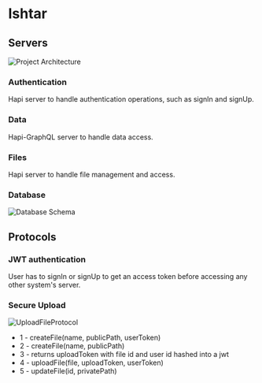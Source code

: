 # Ishtar

## Servers
![Project Architecture](https://github.com/tilau2328/Ishta/docs/images/Architecture.png)

### Authentication
Hapi server to handle authentication operations, such as signIn and signUp.

### Data
Hapi-GraphQL server to handle data access.

### Files
Hapi server to handle file management and access.

### Database
![Database Schema](https://github.com/tilau2328/Ishta/docs/images/Database.png)

## Protocols

### JWT authentication
User has to signIn or signUp to get an access token before accessing any other
system's server.

### Secure Upload
![UploadFileProtocol](https://github.com/tilau2328/Ishta/docs/images/UploadFile.png)
 - 1 - createFile(name, publicPath, userToken)
 - 2 - createFile(name, publicPath)
 - 3 - returns uploadToken with file id and user id hashed into a jwt
 - 4 - uploadFile(file, uploadToken, userToken)
 - 5 - updateFile(id, privatePath)
